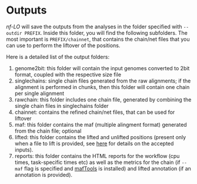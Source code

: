 # Outputs

*nf-LO* will save the outputs from the analyses in the folder specified with `--outdir PREFIX`.
Inside this folder, you will find the following subfolders. The most important is `PREFIX/chainnet`, that contains the chain/net files that you can use to perform the liftover of the positions.

Here is a detailed list of the output folders:
1. genome2bit: this folder will contain the input genomes converted to 2bit format, coupled with the respective size file
2. singlechains: single chain files generated from the raw alignments; if the alignment is performed in chunks, then this folder will contain one chain per single alignment
3. rawchain: this folder includes one chain file, generated by combining the single chain files in singlechains folder
4. chainnet: contains the refined chain/net files, that can be used for liftover 
5. maf: this folder contains the maf (multiple alingment format) generated from the chain file; optional
6. lifted: this folder contains the lifted and unlifted positions (present only when a file to lift is provided, see [here](https://github.com/evotools/nf-LO/wiki/Lift-over-positions) for details on the accepted inputs).
7. reports: this folder contains the HTML reports for the workflow (cpu times, task-specific times etc) as well as the metrics for the chain (if `--maf` flag is specified and [mafTools](https://github.com/ComparativeGenomicsToolkit/mafTools) is installed) and lifted annotation (if an annotation is provided).